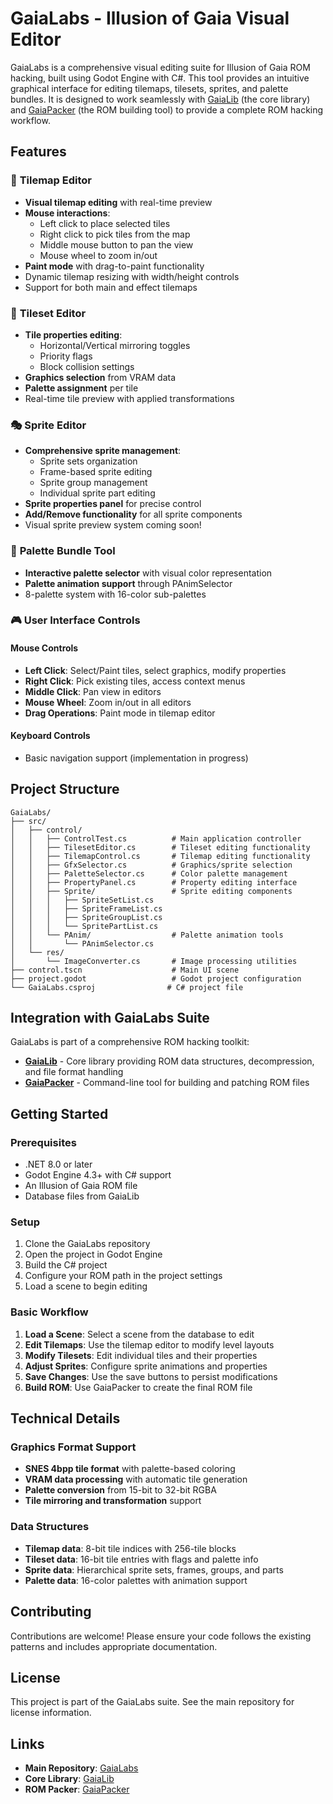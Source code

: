# GaiaLabs - Illusion of Gaia Visual Editor

GaiaLabs is a comprehensive visual editing suite for Illusion of Gaia ROM hacking, built using Godot Engine with C#. This tool provides an intuitive graphical interface for editing tilemaps, tilesets, sprites, and palette bundles. It is designed to work seamlessly with [GaiaLib](../GaiaLib) (the core library) and [GaiaPacker](../GaiaPacker) (the ROM building tool) to provide a complete ROM hacking workflow.

## Features

### 🎨 **Tilemap Editor**
- **Visual tilemap editing** with real-time preview
- **Mouse interactions**:
  - Left click to place selected tiles
  - Right click to pick tiles from the map
  - Middle mouse button to pan the view
  - Mouse wheel to zoom in/out
- **Paint mode** with drag-to-paint functionality
- Dynamic tilemap resizing with width/height controls
- Support for both main and effect tilemaps

### 🧩 **Tileset Editor**
- **Tile properties editing**:
  - Horizontal/Vertical mirroring toggles
  - Priority flags
  - Block collision settings
- **Graphics selection** from VRAM data
- **Palette assignment** per tile
- Real-time tile preview with applied transformations

### 🎭 **Sprite Editor**
- **Comprehensive sprite management**:
  - Sprite sets organization
  - Frame-based sprite editing
  - Sprite group management
  - Individual sprite part editing
- **Sprite properties panel** for precise control
- **Add/Remove functionality** for all sprite components
- Visual sprite preview system coming soon!

### 🌈 **Palette Bundle Tool**
- **Interactive palette selector** with visual color representation
- **Palette animation support** through PAnimSelector
- 8-palette system with 16-color sub-palettes

### 🎮 **User Interface Controls**

#### Mouse Controls
- **Left Click**: Select/Paint tiles, select graphics, modify properties
- **Right Click**: Pick existing tiles, access context menus
- **Middle Click**: Pan view in editors
- **Mouse Wheel**: Zoom in/out in all editors
- **Drag Operations**: Paint mode in tilemap editor

#### Keyboard Controls
- Basic navigation support (implementation in progress)

## Project Structure

```
GaiaLabs/
├── src/
│   ├── control/
│   │   ├── ControlTest.cs          # Main application controller
│   │   ├── TilesetEditor.cs        # Tileset editing functionality  
│   │   ├── TilemapControl.cs       # Tilemap editing functionality
│   │   ├── GfxSelector.cs          # Graphics/sprite selection
│   │   ├── PaletteSelector.cs      # Color palette management
│   │   ├── PropertyPanel.cs        # Property editing interface
│   │   ├── Sprite/                 # Sprite editing components
│   │   │   ├── SpriteSetList.cs
│   │   │   ├── SpriteFrameList.cs
│   │   │   ├── SpriteGroupList.cs
│   │   │   └── SpritePartList.cs
│   │   └── PAnim/                  # Palette animation tools
│   │       └── PAnimSelector.cs
│   └── res/
│       └── ImageConverter.cs       # Image processing utilities
├── control.tscn                    # Main UI scene
├── project.godot                   # Godot project configuration
└── GaiaLabs.csproj                # C# project file
```

## Integration with GaiaLabs Suite

GaiaLabs is part of a comprehensive ROM hacking toolkit:

- **[GaiaLib](../GaiaLib)** - Core library providing ROM data structures, decompression, and file format handling
- **[GaiaPacker](../GaiaPacker)** - Command-line tool for building and patching ROM files

## Getting Started

### Prerequisites
- .NET 8.0 or later
- Godot Engine 4.3+ with C# support
- An Illusion of Gaia ROM file
- Database files from GaiaLib

### Setup
1. Clone the GaiaLabs repository
2. Open the project in Godot Engine
3. Build the C# project
4. Configure your ROM path in the project settings
5. Load a scene to begin editing

### Basic Workflow
1. **Load a Scene**: Select a scene from the database to edit
2. **Edit Tilemaps**: Use the tilemap editor to modify level layouts
3. **Modify Tilesets**: Edit individual tiles and their properties
4. **Adjust Sprites**: Configure sprite animations and properties
5. **Save Changes**: Use the save buttons to persist modifications
6. **Build ROM**: Use GaiaPacker to create the final ROM file

## Technical Details

### Graphics Format Support
- **SNES 4bpp tile format** with palette-based coloring
- **VRAM data processing** with automatic tile generation
- **Palette conversion** from 15-bit to 32-bit RGBA
- **Tile mirroring and transformation** support

### Data Structures
- **Tilemap data**: 8-bit tile indices with 256-tile blocks
- **Tileset data**: 16-bit tile entries with flags and palette info
- **Sprite data**: Hierarchical sprite sets, frames, groups, and parts
- **Palette data**: 16-color palettes with animation support

## Contributing

Contributions are welcome! Please ensure your code follows the existing patterns and includes appropriate documentation.

## License

This project is part of the GaiaLabs suite. See the main repository for license information.

## Links

- **Main Repository**: [GaiaLabs](https://github.com/Azarem/GaiaLabs)
- **Core Library**: [GaiaLib](../GaiaLib)
- **ROM Packer**: [GaiaPacker](../GaiaPacker)